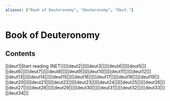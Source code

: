 ```yaml
---
aliases: ["Book of Deuteronomy", "Deuteronomy", "Deut."]
---
```

# Book of Deuteronomy
## Contents
[[deut1|Start reading (NET)]][[deut2|]][[deut3|]][[deut4|]][[deut5|]][[deut6|]][[deut7|]][[deut8|]][[deut9|]][[deut10|]][[deut11|]][[deut12|]][[deut13|]][[deut14|]][[deut15|]][[deut16|]][[deut17|]][[deut18|]][[deut19|]][[deut20|]][[deut21|]][[deut22|]][[deut23|]][[deut24|]][[deut25|]][[deut26|]][[deut27|]][[deut28|]][[deut29|]][[deut30|]][[deut31|]][[deut32|]][[deut33|]][[deut34|]]